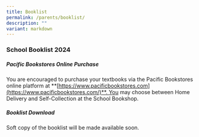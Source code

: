 ```yaml
---
title: Booklist
permalink: /parents/booklist/
description: ""
variant: markdown
---
```

### **School Booklist 2024**

#####  **Pacific Bookstores Online Purchase**
You are encouraged to purchase your textbooks via the Pacific Bookstores online platform at **[https://www.pacificbookstores.com](https://www.pacificbookstores.com/)**. You may choose between Home Delivery and Self-Collection at the School Bookshop.

##### **Booklist Download**
Soft copy of the booklist will be made available soon.